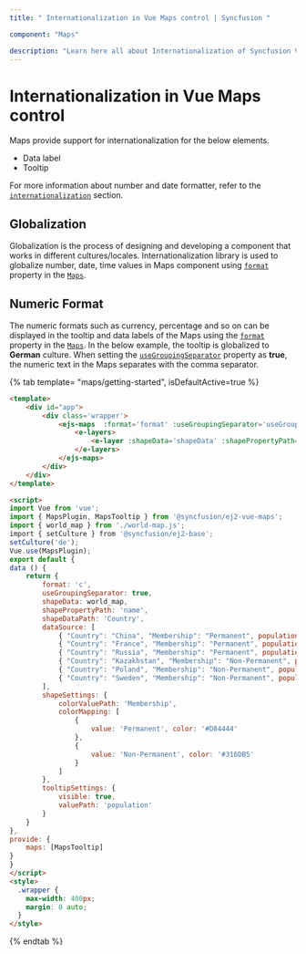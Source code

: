 ```yaml
---
title: " Internationalization in Vue Maps control | Syncfusion "

component: "Maps"

description: "Learn here all about Internationalization of Syncfusion Vue Maps control and more."
---
```


# Internationalization in Vue Maps control

Maps provide support for internationalization for the below elements.

* Data label
* Tooltip

For more information about number and date formatter, refer to the [`internationalization`](http://ej2.syncfusion.com/documentation/base/intl.html) section.

<!-- markdownlint-disable MD036 -->

## Globalization

Globalization is the process of designing and developing a component that works in different
cultures/locales. Internationalization library is used to globalize number, date, time values in
Maps component using [`format`](../api/maps/mapsModel/#format) property in the [`Maps`](../api/maps/mapsModel/).

## Numeric Format

The numeric formats such as currency, percentage and so on can be displayed in the tooltip and data labels of the Maps using the [`format`](../api/maps/mapsModel/#format) property in the [`Maps`](../api/maps/mapsModel/). In the below example, the tooltip is globalized to **German** culture. When setting the [`useGroupingSeparator`](../api/maps/mapsModel/#usegroupingseparator) property as **true**, the numeric text in the Maps separates with the comma separator.

{% tab template= "maps/getting-started", isDefaultActive=true %}

```html
<template>
    <div id="app">
        <div class='wrapper'>
            <ejs-maps  :format='format' :useGroupingSeparator='useGroupingSeparator' >
                <e-layers>
                    <e-layer :shapeData='shapeData' :shapePropertyPath='shapePropertyPath' :shapeDataPath='shapeDataPath' :dataSource='dataSource' :shapeSettings='shapeSettings' :tooltipSettings='tooltipSettings'></e-layer>
                </e-layers>
            </ejs-maps>
        </div>
    </div>
</template>

<script>
import Vue from 'vue';
import { MapsPlugin, MapsTooltip } from '@syncfusion/ej2-vue-maps';
import { world_map } from './world-map.js';
import { setCulture } from '@syncfusion/ej2-base';
setCulture('de');
Vue.use(MapsPlugin);
export default {
data () {
    return {
        format: 'c',
        useGroupingSeparator: true,
        shapeData: world_map,
        shapePropertyPath: 'name',
        shapeDataPath: 'Country',
        dataSource: [
            { "Country": "China", "Membership": "Permanent", population: '38332521' },
            { "Country": "France", "Membership": "Permanent", population: '19651127' },
            { "Country": "Russia", "Membership": "Permanent", population: '3090416' },
            { "Country": "Kazakhstan", "Membership": "Non-Permanent", population: '1232521' },
            { "Country": "Poland", "Membership": "Non-Permanent", population: '90332521' },
            { "Country": "Sweden", "Membership": "Non-Permanent", population: '383521' }
        ],
        shapeSettings: {
            colorValuePath: 'Membership',
            colorMapping: [
                {
                    value: 'Permanent', color: '#D84444'
                },
                {
                    value: 'Non-Permanent', color: '#316DB5'
                }
            ]
        },
        tooltipSettings: {
            visible: true,
            valuePath: 'population'
        }
    }
},
provide: {
    maps: [MapsTooltip]
}
}
</script>
<style>
  .wrapper {
    max-width: 400px;
    margin: 0 auto;
  }
</style>
```

{% endtab %}